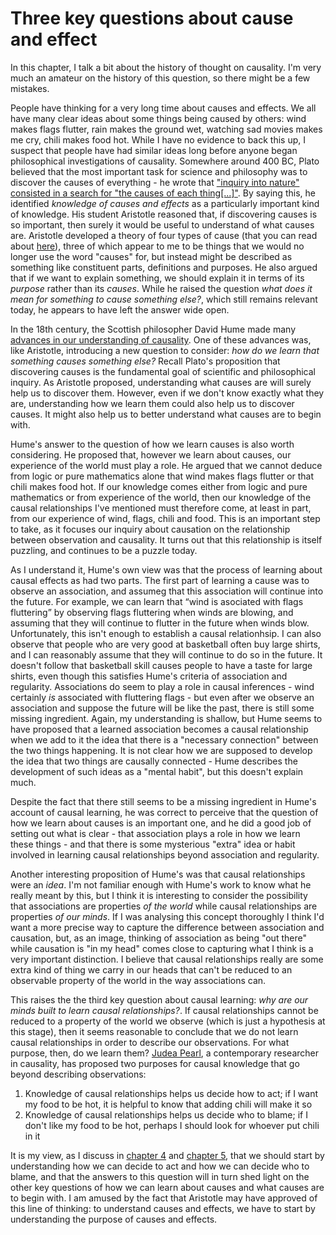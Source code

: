 # Three key questions about cause and effect

In this chapter, I talk a bit about the history of thought on causality. I'm very much an amateur on the history of this question, so there might be a few mistakes.

People have thinking for a very long time about causes and effects. We all have many clear ideas about some things being caused by others: wind makes flags flutter, rain makes the ground wet, watching sad movies makes me cry, chili makes food hot. While I have no evidence to back this up, I suspect that people have had similar ideas long before anyone began philosophical investigations of causality. Somewhere around 400 BC, Plato believed that the most important task for science and philosophy was to discover the causes of everything - he wrote that ["inquiry into nature" consisted in a search for "the causes of each thing[...]"](https://plato.stanford.edu/entries/aristotle-causality/). By saying this, he identified *knowledge of causes and effects* as a particularly important kind of knowledge. His student Aristotle reasoned that, if discovering causes is so important, then surely it would be useful to understand of what causes are. Aristotle developed a theory of four types of cause (that you can read about [here](https://plato.stanford.edu/entries/aristotle-causality/)), three of which appear to me to be things that we would no longer use the word "causes" for, but instead might be described as something like constituent parts, definitions and purposes. He also argued that if we want to explain something, we should explain it in terms of its *purpose* rather than its *causes*. While he raised the question *what does it mean for something to cause something else?*, which still remains relevant today, he appears to have left the answer wide open.

In the 18th century, the Scottish philosopher David Hume made many [advances in our understanding of causality](https://plato.stanford.edu/entries/hume/#Cau). One of these advances was, like Aristotle, introducing a new question to consider: *how do we learn that something causes something else?* Recall Plato's proposition that discovering causes is the fundamental goal of scientific and philosophical inquiry. As Aristotle proposed, understanding what causes are will surely help us to discover them. However, even if we don't know exactly what they are, understanding how we learn them could also help us to discover causes. It might also help us to better understand what causes are to begin with.

Hume's answer to the question of how we learn causes is also worth considering. He proposed that, however we learn about causes, our experience of the world must play a role. He argued that we cannot deduce from logic or pure mathematics alone that wind makes flags flutter or that chili makes food hot. If our knowledge comes either from logic and pure mathematics or from experience of the world, then our knowledge of the causal relationships I've mentioned must therefore come, at least in part, from our experience of wind, flags, chili and food. This is an important step to take, as it focuses our inquiry about causation on the relationship between observation and causality. It turns out that this relationship is itself puzzling, and continues to be a puzzle today.

As I understand it, Hume's own view was that the process of learning about causal effects as had two parts. The first part of learning a cause was to observe an association, and assumeg that this association will continue into the future. For example, we can learn that “wind is asociated with flags fluttering” by observing flags fluttering when winds are blowing, and assuming that they will continue to flutter in the future when winds blow. Unfortunately, this isn't enough to establish a causal relationhsip. I can also observe that people who are very good at basketball often buy large shirts, and I can reasonably assume that they will continue to do so in the future. It doesn't follow that basketball skill causes people to have a taste for large shirts, even though this satisfies Hume's criteria of association and regularity. Associations do seem to play a role in causal inferences - wind certainly *is* associated with fluttering flags - but even after we observe an association and suppose the future will be like the past, there is still some missing ingredient. Again, my understanding is shallow, but Hume seems to have proposed that a learned association becomes a causal relationship when we add to it the idea that there is a "necessary connection" between the two things happening. It is not clear how we are supposed to develop the idea that two things are causally connected - Hume describes the development of such ideas as a "mental habit", but this doesn't explain much.

Despite the fact that there still seems to be a missing ingredient in Hume's account of causal learning, he was correct to perceive that the question of how we learn about causes is an important one, and he did a good job of setting out what is clear - that association plays a role in how we learn these things - and that there is some mysterious "extra" idea or habit involved in learning causal relationships beyond association and regularity.

Another interesting proposition of Hume's was that causal relationships were an *idea*. I'm not familiar enough with Hume's work to know what he really meant by this, but I think it is interesting to consider the possibility that associations are properties *of the world* while causal relationships are properties *of our minds*. If I was analysing this concept thoroughly I think I'd want a more precise way to capture the difference between association and causation, but, as an image, thinking of association as being "out there" while causation is "in my head" comes close to capturing what I think is a very important distinction. I believe that causal relationships really are some extra kind of thing we carry in our heads that can't be reduced to an observable property of the world in the way associations can.

This raises the the third key question about causal learning: *why are our minds built to learn causal relationships?*. If causal relationships cannot be reduced to a property of the world we observe (which is just a hypothesis at this stage), then it seems reasonable to conclude that we do not learn causal relationships in order to describe our observations. For what purpose, then, do we learn them? [Judea Pearl](http://bayes.cs.ucla.edu/jp_home.html), a contemporary researcher in causality, has proposed two purposes for causal knowledge that go beyond describing observations:
 
 1. Knowledge of causal relationships helps us decide how to act; if I want my food to be hot, it is helpful to know that adding chili will make it so
 2. Knowledge of causal relationships helps us decide who to blame; if I don't like my food to be hot, perhaps I should look for whoever put chili in it

It is my view, as I discuss in [chapter 4](/causality/04_consequences.md) and [chapter 5](/causality/05_see_do.md), that we should start by understanding how we can decide to act and how we can decide who to blame, and that the answers to this question will in turn shed light on the other key questions of how we can learn about causes and what causes are to begin with. I am amused by the fact that Aristotle may have approved of this line of thinking: to understand causes and effects, we have to start by understanding the purpose of causes and effects.